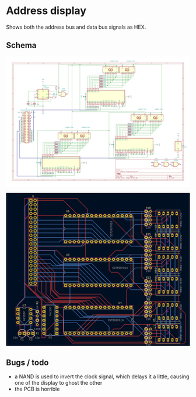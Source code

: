 # Address display
Shows both the address bus and data bus signals as HEX.

## Schema
![schema](../kicad/address%20display/address%20display.svg)

![pcb](../kicad/address%20display/pcb.png)

## Bugs / todo
* a NAND is used to invert the clock signal, which delays it a little, causing one of the display to ghost the other
* the PCB is horrible
